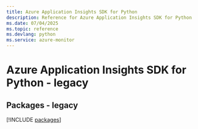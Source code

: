 ```yaml
---
title: Azure Application Insights SDK for Python
description: Reference for Azure Application Insights SDK for Python
ms.date: 07/04/2025
ms.topic: reference
ms.devlang: python
ms.service: azure-monitor
---
```

# Azure Application Insights SDK for Python - legacy
## Packages - legacy
[!INCLUDE [packages](application-insights-index.md)]